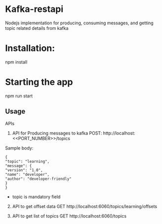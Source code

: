 # Kafka-restapi

Nodejs implementation for producing, consuming messages, and getting topic related details from kafka

# Installation:

npm install

# Starting the app

npm run start

## Usage

APIs

1. API for Producing messages to kafka
   POST: http://localhost:<<PORT_NUMBER>>/topics

Sample body:

```
{
"topic": "learning",
"message": {
"version": "1.0",
"name": "developer",
"author": "developer-friendly"
}
}
```

- topic is mandatory field

2. API to get offset data
   GET http://localhost:6060/topics/learning/offsets

3. API to get list of topics
   GET http://localhost:6060/topics
